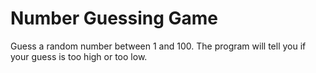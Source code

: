 # Number Guessing Game

Guess a random number between 1 and 100. The program will tell you if your guess is too high or too low.
